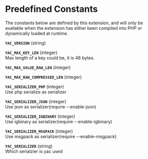 Predefined Constants
====================

The constants below are defined by this extension, and will only be
available when the extension has either been compiled into PHP or
dynamically loaded at runtime.

**`YAC_VERSION`** (<span class="type">string</span>)  
<span class="simpara"> </span>

**`YAC_MAX_KEY_LEN`** (<span class="type">integer</span>)  
<span class="simpara"> Max length of a key could be, it is 48 bytes.
</span>

**`YAC_MAX_VALUE_RAW_LEN`** (<span class="type">integer</span>)  
<span class="simpara"> </span>

**`YAC_MAX_RAW_COMPRESSED_LEN`** (<span class="type">integer</span>)  
<span class="simpara"> </span>

**`YAC_SERIALIZER_PHP`** (<span class="type">integer</span>)  
<span class="simpara"> Use php serialize as serializer </span>

**`YAC_SERIALIZER_JSON`** (<span class="type">integer</span>)  
<span class="simpara"> Use json as serializer(requrie --enable-json)
</span>

**`YAC_SERIALIZER_IGBINARY`** (<span class="type">integer</span>)  
<span class="simpara"> Use igbinary as serializer(require
--enable-igbinary) </span>

**`YAC_SERIALIZER_MSGPACK`** (<span class="type">integer</span>)  
<span class="simpara"> Use msgpack as serializer(require
--enable-msgpack) </span>

**`YAC_SERIALIZER`** (<span class="type">string</span>)  
<span class="simpara"> Which serialzier is yac used </span>
